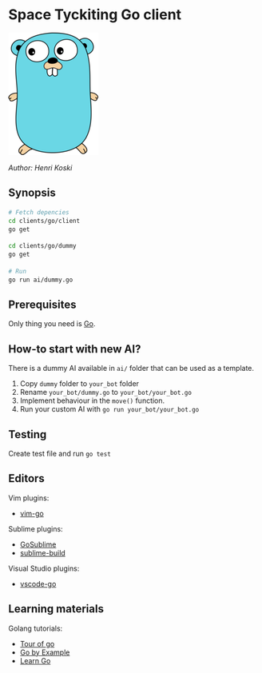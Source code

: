 # Space Tyckiting Go client

![logo](logo.png)

*Author: Henri Koski*

## Synopsis

```sh
# Fetch depencies
cd clients/go/client
go get

cd clients/go/dummy
go get

# Run
go run ai/dummy.go
```

## Prerequisites

Only thing you need is [Go](https://golang.org/doc/install).

## How-to start with new AI?

There is a dummy AI available in `ai/` folder that can be used as a template.
 1. Copy `dummy` folder to `your_bot` folder
 2. Rename `your_bot/dummy.go` to `your_bot/your_bot.go`
 3. Implement behaviour in the `move()` function.
 4. Run your custom AI with `go run your_bot/your_bot.go`


## Testing

Create test file and run `go test`

## Editors

Vim plugins:
* [vim-go](https://github.com/fatih/vim-go)

Sublime plugins:
* [GoSublime](https://github.com/DisposaBoy/GoSublime)
* [sublime-build](https://github.com/golang/sublime-build)

Visual Studio plugins:
* [vscode-go](https://github.com/Microsoft/vscode-go)

## Learning materials

Golang tutorials:
* [Tour of go](https://tour.golang.org)
* [Go by Example](https://gobyexample.com/)
* [Learn Go](https://github.com/golang/go/wiki/Learn)
